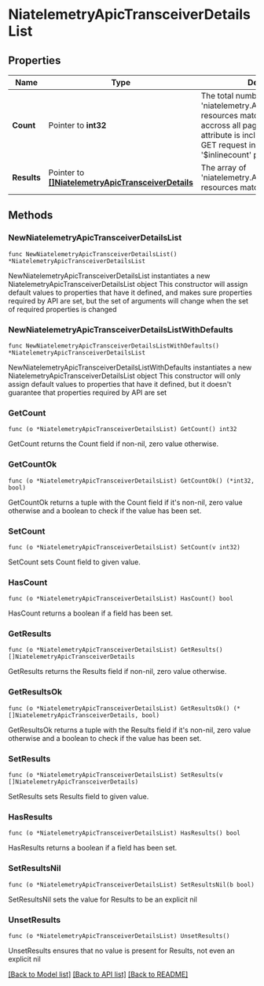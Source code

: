 # NiatelemetryApicTransceiverDetailsList

## Properties

Name | Type | Description | Notes
------------ | ------------- | ------------- | -------------
**Count** | Pointer to **int32** | The total number of &#39;niatelemetry.ApicTransceiverDetails&#39; resources matching the request, accross all pages. The &#39;Count&#39; attribute is included when the HTTP GET request includes the &#39;$inlinecount&#39; parameter. | [optional] 
**Results** | Pointer to [**[]NiatelemetryApicTransceiverDetails**](NiatelemetryApicTransceiverDetails.md) | The array of &#39;niatelemetry.ApicTransceiverDetails&#39; resources matching the request. | [optional] 

## Methods

### NewNiatelemetryApicTransceiverDetailsList

`func NewNiatelemetryApicTransceiverDetailsList() *NiatelemetryApicTransceiverDetailsList`

NewNiatelemetryApicTransceiverDetailsList instantiates a new NiatelemetryApicTransceiverDetailsList object
This constructor will assign default values to properties that have it defined,
and makes sure properties required by API are set, but the set of arguments
will change when the set of required properties is changed

### NewNiatelemetryApicTransceiverDetailsListWithDefaults

`func NewNiatelemetryApicTransceiverDetailsListWithDefaults() *NiatelemetryApicTransceiverDetailsList`

NewNiatelemetryApicTransceiverDetailsListWithDefaults instantiates a new NiatelemetryApicTransceiverDetailsList object
This constructor will only assign default values to properties that have it defined,
but it doesn't guarantee that properties required by API are set

### GetCount

`func (o *NiatelemetryApicTransceiverDetailsList) GetCount() int32`

GetCount returns the Count field if non-nil, zero value otherwise.

### GetCountOk

`func (o *NiatelemetryApicTransceiverDetailsList) GetCountOk() (*int32, bool)`

GetCountOk returns a tuple with the Count field if it's non-nil, zero value otherwise
and a boolean to check if the value has been set.

### SetCount

`func (o *NiatelemetryApicTransceiverDetailsList) SetCount(v int32)`

SetCount sets Count field to given value.

### HasCount

`func (o *NiatelemetryApicTransceiverDetailsList) HasCount() bool`

HasCount returns a boolean if a field has been set.

### GetResults

`func (o *NiatelemetryApicTransceiverDetailsList) GetResults() []NiatelemetryApicTransceiverDetails`

GetResults returns the Results field if non-nil, zero value otherwise.

### GetResultsOk

`func (o *NiatelemetryApicTransceiverDetailsList) GetResultsOk() (*[]NiatelemetryApicTransceiverDetails, bool)`

GetResultsOk returns a tuple with the Results field if it's non-nil, zero value otherwise
and a boolean to check if the value has been set.

### SetResults

`func (o *NiatelemetryApicTransceiverDetailsList) SetResults(v []NiatelemetryApicTransceiverDetails)`

SetResults sets Results field to given value.

### HasResults

`func (o *NiatelemetryApicTransceiverDetailsList) HasResults() bool`

HasResults returns a boolean if a field has been set.

### SetResultsNil

`func (o *NiatelemetryApicTransceiverDetailsList) SetResultsNil(b bool)`

 SetResultsNil sets the value for Results to be an explicit nil

### UnsetResults
`func (o *NiatelemetryApicTransceiverDetailsList) UnsetResults()`

UnsetResults ensures that no value is present for Results, not even an explicit nil

[[Back to Model list]](../README.md#documentation-for-models) [[Back to API list]](../README.md#documentation-for-api-endpoints) [[Back to README]](../README.md)


